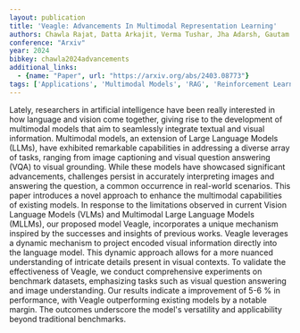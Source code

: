 ```yaml
---
layout: publication
title: 'Veagle: Advancements In Multimodal Representation Learning'
authors: Chawla Rajat, Datta Arkajit, Verma Tushar, Jha Adarsh, Gautam Anmol, Vatsal Ayush, Chaterjee Sukrit, Ns Mukunda, Bhola Ishaan
conference: "Arxiv"
year: 2024
bibkey: chawla2024advancements
additional_links:
  - {name: "Paper", url: "https://arxiv.org/abs/2403.08773"}
tags: ['Applications', 'Multimodal Models', 'RAG', 'Reinforcement Learning']
---
```

Lately, researchers in artificial intelligence have been really interested in
how language and vision come together, giving rise to the development of
multimodal models that aim to seamlessly integrate textual and visual
information. Multimodal models, an extension of Large Language Models (LLMs),
have exhibited remarkable capabilities in addressing a diverse array of tasks,
ranging from image captioning and visual question answering (VQA) to visual
grounding. While these models have showcased significant advancements,
challenges persist in accurately interpreting images and answering the
question, a common occurrence in real-world scenarios. This paper introduces a
novel approach to enhance the multimodal capabilities of existing models. In
response to the limitations observed in current Vision Language Models (VLMs)
and Multimodal Large Language Models (MLLMs), our proposed model Veagle,
incorporates a unique mechanism inspired by the successes and insights of
previous works. Veagle leverages a dynamic mechanism to project encoded visual
information directly into the language model. This dynamic approach allows for
a more nuanced understanding of intricate details present in visual contexts.
To validate the effectiveness of Veagle, we conduct comprehensive experiments
on benchmark datasets, emphasizing tasks such as visual question answering and
image understanding. Our results indicate a improvement of 5-6 % in
performance, with Veagle outperforming existing models by a notable margin. The
outcomes underscore the model's versatility and applicability beyond
traditional benchmarks.
